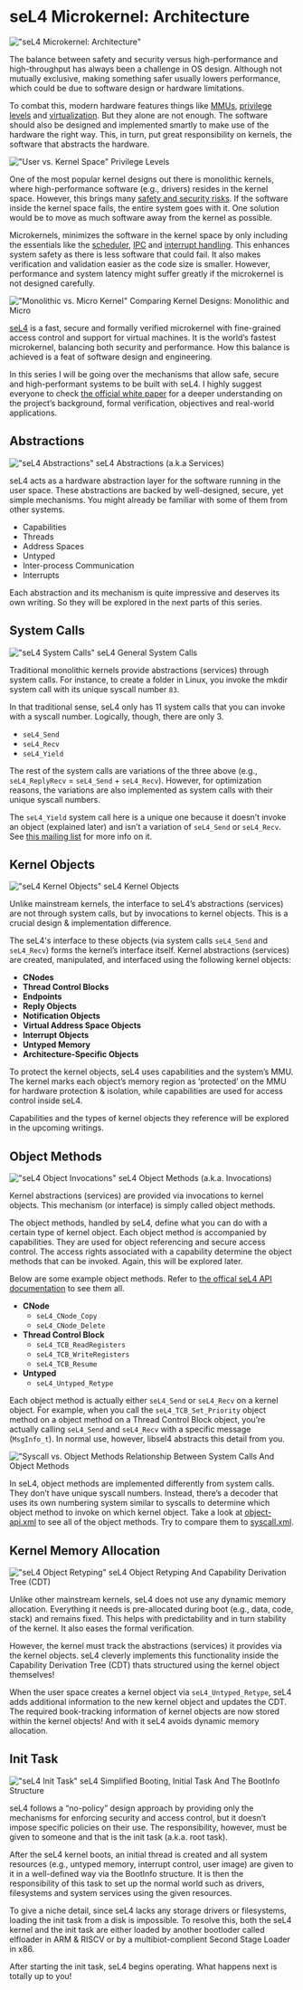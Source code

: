 # seL4 Microkernel: Architecture

!["seL4 Microkernel: Architecture"](./Media/header.png)

The balance between safety and security versus high-performance and high-throughput has always been a challenge in OS design. Although not mutually exclusive, making something safer usually lowers performance, which could be due to software design or hardware limitations.

To combat this, modern hardware features things like [MMUs](https://en.wikipedia.org/wiki/Memory_management_unit), [privilege levels](https://developer.arm.com/documentation/102412/0103/Privilege-and-Exception-levels) and [virtualization](https://en.wikipedia.org/wiki/Virtualization). But they alone are not enough. The software should also be designed and implemented smartly to make use of the hardware the right way. This, in turn, put great responsibility on kernels, the software that abstracts the hardware.

!["User vs. Kernel Space"](./Media/Privilege_Levels.PNG)
Privilege Levels

One of the most popular kernel designs out there is monolithic kernels, where high-performance software (e.g., drivers) resides in the kernel space. However, this brings many [safety and security risks](https://www.forbes.com/sites/kateoflahertyuk/2024/07/19/crowdstrike-windows-outage-what-happened-and-what-to-do-next/). If the software inside the kernel space fails, the entire system goes with it. One solution would be to move as much software away from the kernel as possible.

Microkernels, minimizes the software in the kernel space by only including the essentials like the [scheduler](https://en.wikipedia.org/wiki/Scheduling_(computing)), [IPC](https://en.wikipedia.org/wiki/Inter-process_communication) and [interrupt handling](https://en.wikipedia.org/wiki/Interrupt_handler). This enhances system safety as there is less software that could fail. It also makes verification and validation easier as the code size is smaller. However, performance and system latency might suffer greatly if the microkernel is not designed carefully.

!["Monolithic vs. Micro Kernel"](./Media/Monolithic_Micro.PNG)
Comparing Kernel Designs: Monolithic and Micro

[seL4](https://beta.sel4.systems) is a fast, secure and formally verified microkernel with fine-grained access control and support for virtual machines. It is the world’s fastest microkernel, balancing both security and performance. How this balance is achieved is a feat of software design and engineering.

In this series I will be going over the mechanisms that allow safe, secure and high-performant systems to be built with seL4. I highly suggest everyone to check [the official white paper](https://sel4.systems/About/seL4-whitepaper.pdf) for a deeper understanding on the project’s background, formal verification, objectives and real-world applications.

## Abstractions

!["seL4 Abstractions"](./Media/Abstractions.PNG)
seL4 Abstractions (a.k.a Services)

seL4 acts as a hardware abstraction layer for the software running in the user space. These abstractions are backed by well-designed, secure, yet simple mechanisms. You might already be familiar with some of them from other systems.
- Capabilities
- Threads
- Address Spaces
- Untyped
- Inter-process Communication
- Interrupts

Each abstraction and its mechanism is quite impressive and deserves its own writing. So they will be explored in the next parts of this series.

## System Calls

!["seL4 System Calls"](./Media/System_Calls.PNG)
seL4 General System Calls

Traditional monolithic kernels provide abstractions (services) through system calls. For instance, to create a folder in Linux, you invoke the mkdir system call with its unique syscall number `83`.

In that traditional sense, seL4 only has 11 system calls that you can invoke with a syscall number. Logically, though, there are only 3.
- `seL4_Send`
- `seL4_Recv`
- `seL4_Yield`

The rest of the system calls are variations of the three above (e.g., `seL4_ReplyRecv` = `seL4_Send` + `seL4_Recv`). However, for optimization reasons, the variations are also implemented as system calls with their unique syscall numbers.

The `seL4_Yield` system call here is a unique one because it doesn’t invoke an object (explained later) and isn’t a variation of `seL4_Send` or `seL4_Recv`. See [this mailing list](https://lists.sel4.systems/hyperkitty/list/devel@sel4.systems/message/KEJXVPMZBE2X27FGD3INUGH5PPVCHBP4/) for more info on it.

## Kernel Objects

!["seL4 Kernel Objects"](./Media/Kernel_Objects.PNG)
seL4 Kernel Objects

Unlike mainstream kernels, the interface to seL4’s abstractions (services) are not through system calls, but by invocations to kernel objects. This is a crucial design & implementation difference.

The seL4's interface to these objects (via system calls `seL4_Send` and `seL4_Recv`) forms the kernel’s interface itself. Kernel abstractions (services) are created, manipulated, and interfaced using the following kernel objects:
- **CNodes**
- **Thread Control Blocks**
- **Endpoints**
- **Reply Objects**
- **Notification Objects**
- **Virtual Address Space Objects**
- **Interrupt Objects**
- **Untyped Memory**
- **Architecture-Specific Objects**

To protect the kernel objects, seL4 uses capabilities and the system’s MMU. The kernel marks each object’s memory region as ‘protected’ on the MMU for hardware protection & isolation, while capabilities are used for access control inside seL4.

Capabilities and the types of kernel objects they reference will be explored in the upcoming writings.

## Object Methods

!["seL4 Object Invocations"](./Media/Object_Invocation.PNG)
seL4 Object Methods (a.k.a. Invocations)

Kernel abstractions (services) are provided via invocations to kernel objects. This mechanism (or interface) is simply called object methods.

The object methods, handled by seL4, define what you can do with a certain type of kernel object. Each object method is accompanied by capabilities. They are used for object referencing and secure access control. The access rights associated with a capability determine the object methods that can be invoked. Again, this will be explored later.

Below are some example object methods. Refer to [the offical seL4 API documentation](https://docs.sel4.systems/projects/sel4/api-doc.html) to see them all.
- **CNode**
  - `seL4_CNode_Copy`
  - `seL4_CNode_Delete`
- **Thread Control Block**
  - `seL4_TCB_ReadRegisters`
  - `seL4_TCB_WriteRegisters`
  - `seL4_TCB_Resume`
- **Untyped**
  - `seL4_Untyped_Retype`

Each object method is actually either `seL4_Send` or `seL4_Recv` on a kernel object. For example, when you call the `seL4_TCB_Set_Priority` object method on a object method on a Thread Control Block object, you’re actually calling `seL4_Send` and `seL4_Recv` with a specific message (`MsgInfo_t`). In normal use, however, libsel4 abstracts this detail from you.

!["Syscall vs. Object Methods](./Media/Syscall_Object_Method.PNG)
Relationship Between System Calls And Object Methods

In seL4, object methods are implemented differently from system calls. They don’t have unique syscall numbers. Instead, there’s a decoder that uses its own numbering system similar to syscalls to determine which object method to invoke on which kernel object.
Take a look at [object-api.xml](https://github.com/seL4/seL4/blob/master/libsel4/include/interfaces/object-api.xml) to see all of the object methods. Try to compare them to [syscall.xml](https://github.com/seL4/seL4/blob/master/libsel4/include/api/syscall.xml).


## Kernel Memory Allocation

!["seL4 Object Retyping"](./Media/Object_Retyping.PNG)
seL4 Object Retyping And Capability Derivation Tree (CDT)

Unlike other mainstream kernels, seL4 does not use any dynamic memory allocation. Everything it needs is pre-allocated during boot (e.g., data, code, stack) and remains fixed. This helps with predictability and in turn stability of the kernel. It also eases the formal verification.

However, the kernel must track the abstractions (services) it provides via the kernel objects. seL4 cleverly implements this functionality inside the Capability Derivation Tree (CDT) thats structured using the kernel object themselves!

When the user space creates a kernel object via `seL4_Untyped_Retype`, seL4 adds additional information to the new kernel object and updates the CDT. The required book-tracking information of kernel objects are now stored within the kernel objects! And with it seL4 avoids dynamic memory allocation.

## Init Task

!["seL4 Init Task"](./Media/Booting_init_task.PNG)
seL4 Simplified Booting, Initial Task And The BootInfo Structure

seL4 follows a “no-policy” design approach by providing only the mechanisms for enforcing security and access control, but it doesn’t impose specific policies on their use. The responsibility, however, must be given to someone and that is the init task (a.k.a. root task).

After the seL4 kernel boots, an initial thread is created and all system resources (e.g., untyped memory, interrupt control, user image) are given to it in a well-defined way via the BootInfo structure. It is then the responsibility of this task to set up the normal world such as drivers, filesystems and system services using the given resources.

To give a niche detail, since seL4 lacks any storage drivers or filesystems, loading the init task from a disk is impossible. To resolve this, both the seL4 kernel and the init task are either loaded by another bootloder called elfloader in ARM & RISCV or by a multibiot-complient Second Stage Loader in x86.

After starting the init task, seL4 begins operating. What happens next is totally up to you!
